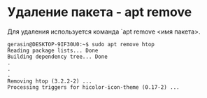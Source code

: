 # Удаление пакета - apt remove

Для удаления используется команда \`apt remove <имя пакета>.

```
gerasin@DESKTOP-9IF30U0:~$ sudo apt remove htop
Reading package lists... Done
Building dependency tree... Done
.
.
.
Removing htop (3.2.2-2) ...
Processing triggers for hicolor-icon-theme (0.17-2) ...
```
